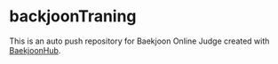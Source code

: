 # backjoonTraning
This is an auto push repository for Baekjoon Online Judge created with [BaekjoonHub](https://github.com/BaekjoonHub/BaekjoonHub).
